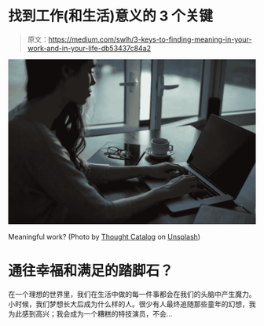 # 找到工作(和生活)意义的 3 个关键

> 原文：<https://medium.com/swlh/3-keys-to-finding-meaning-in-your-work-and-in-your-life-db53437c84a2>

![](img/e686575290e9db511a3bd11496199aca.png)

Meaningful work? (Photo by [Thought Catalog](https://unsplash.com/photos/UK78i6vK3sc?utm_source=unsplash&utm_medium=referral&utm_content=creditCopyText) on [Unsplash](https://unsplash.com/search/photos/work?utm_source=unsplash&utm_medium=referral&utm_content=creditCopyText))

# 通往幸福和满足的踏脚石？

在一个理想的世界里，我们在生活中做的每一件事都会在我们的头脑中产生魔力。小时候，我们梦想长大后成为什么样的人。很少有人最终追随那些童年的幻想，我为此感到高兴；我会成为一个糟糕的特技演员，不会…